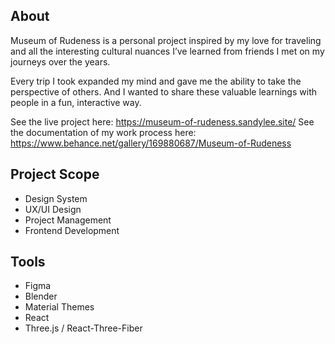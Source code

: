 ## About

Museum of Rudeness is a personal project inspired by my love for traveling and all the interesting cultural nuances I’ve learned from friends I met on my journeys over the years.

Every trip I took expanded my mind and gave me the ability to take the perspective of others. And I wanted to share these valuable learnings with people in a fun, interactive way.

See the live project here: https://museum-of-rudeness.sandylee.site/
See the documentation of my work process here: https://www.behance.net/gallery/169880687/Museum-of-Rudeness

## Project Scope

- Design System
- UX/UI Design
- Project Management
- Frontend Development

## Tools

- Figma
- Blender
- Material Themes
- React
- Three.js / React-Three-Fiber
